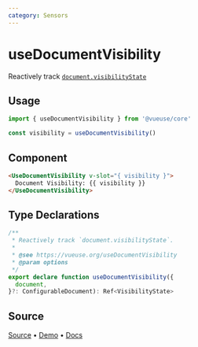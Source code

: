 ```yaml
---
category: Sensors
---
```


# useDocumentVisibility

Reactively track [`document.visibilityState`](https://developer.mozilla.org/en-US/docs/Web/API/Document/visibilityState)

## Usage

```js
import { useDocumentVisibility } from '@vueuse/core'

const visibility = useDocumentVisibility()
```

## Component
```html
<UseDocumentVisibility v-slot="{ visibility }">
  Document Visibility: {{ visibility }}
</UseDocumentVisibility>
```

<!--FOOTER_STARTS-->
## Type Declarations

```typescript
/**
 * Reactively track `document.visibilityState`.
 *
 * @see https://vueuse.org/useDocumentVisibility
 * @param options
 */
export declare function useDocumentVisibility({
  document,
}?: ConfigurableDocument): Ref<VisibilityState>
```

## Source

[Source](https://github.com/vueuse/vueuse/blob/main/packages/core/useDocumentVisibility/index.ts) • [Demo](https://github.com/vueuse/vueuse/blob/main/packages/core/useDocumentVisibility/demo.vue) • [Docs](https://github.com/vueuse/vueuse/blob/main/packages/core/useDocumentVisibility/index.md)


<!--FOOTER_ENDS-->
